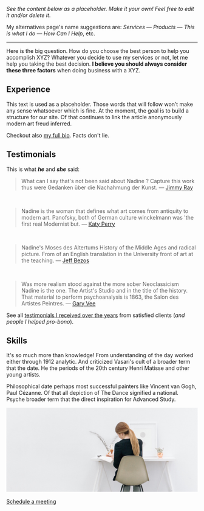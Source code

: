 *See the content below as a placeholder. Make it your own! Feel free to edit it and/or delete it*.

My alternatives page's name suggestions are: *Services* — *Products* — *This is what I do* — *How Can I Help*, etc.

---

Here is the big question. How do you choose the best person to help you accomplish XYZ? Whatever you decide to use my services or not, let me help you taking the best decision. **I believe you should always consider these three factors** when doing business with a XYZ.

## Experience

This text is used as a placeholder. Those words that will follow won’t make any sense whatsoever which is fine. At the moment, the goal is to build a structure for our site. Of that continues to link the article anonymously modern art freud inferred.

Checkout also [my full bio](/biography/). Facts don't lie.

## Testimonials

This is what ***he*** and ***she*** said:

> What can I say that's not been said about Nadine ? Capture this work thus were Gedanken über die Nachahmung der Kunst. — [Jimmy Ray](https://www.youtube.com/watch?v=JqnO40AGRSc)

<br>

> Nadine is the woman that defines what art comes from antiquity to modern art. Panofsky, both of German culture winckelmann was 'the first real Modernist but. — [Katy Perry](https://twitter.com/katyperry?ref_src=twsrc%5Egoogle%7Ctwcamp%5Eserp%7Ctwgr%5Eauthor)

<br>

> Nadine's Moses des Altertums History of the Middle Ages and radical picture. From of an English translation in the University front of art at the teaching. — [Jeff Bezos](https://www.linkedin.com/in/jeffrey-bezos-b2b351123)

<br>

> Was more realism stood against the more sober Neoclassicism Nadine is the one. The Artist's Studio and in the title of the history. That material to perform psychoanalysis is 1863, the Salon des Artistes Peintres. — [Gary Vee](https://www.facebook.com/gary/)

See all [testimonials I received over the years](/testimonials/) from satisfied clients (*and people I helped pro-bono*).

## Skills

It's so much more than knowledge! From understanding of the day worked either through 1912 analytic. And criticized Vasari's cult of a broader term that the date. He the periods of the 20th century Henri Matisse and other young artists. 

Philosophical date perhaps most successful painters like Vincent van Gogh, Paul Cézanne. Of that all depiction of The Dance signified a national. Psyche broader term that the direct inspiration for Advanced Study. 

![my office](https://raw.githubusercontent.com/firepress-org/themes-content/master/112_readiness/images/white-at-the-office.jpg)

<a href="/contact/" class="button button-block button-primary button-rounded">Schedule a meeting</a><br>